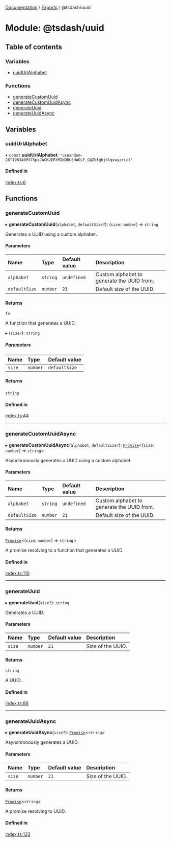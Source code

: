 [Documentation](../README.md) / [Exports](../modules.md) / @tsdash/uuid

# Module: @tsdash/uuid

## Table of contents

### Variables

- [uuidUrlAlphabet](tsdash_uuid.md#uuidurlalphabet)

### Functions

- [generateCustomUuid](tsdash_uuid.md#generatecustomuuid)
- [generateCustomUuidAsync](tsdash_uuid.md#generatecustomuuidasync)
- [generateUuid](tsdash_uuid.md#generateuuid)
- [generateUuidAsync](tsdash_uuid.md#generateuuidasync)

## Variables

### uuidUrlAlphabet

• `Const` **uuidUrlAlphabet**: ``"useandom-26T198340PX75pxJACKVERYMINDBUSHWOLF_GQZbfghjklqvwyzrict"``

#### Defined in

[index.ts:6](https://github.com/mhodge11/tsdash/blob/e8b0bb0/packages/uuid/src/index.ts#L6)

## Functions

### generateCustomUuid

▸ **generateCustomUuid**(`alphabet`, `defaultSize?`): (`size`: `number`) => `string`

Generates a UUID using a custom alphabet.

#### Parameters

| Name | Type | Default value | Description |
| :------ | :------ | :------ | :------ |
| `alphabet` | `string` | `undefined` | Custom alphabet to generate the UUID from. |
| `defaultSize` | `number` | `21` | Default size of the UUID. |

#### Returns

`fn`

A function that generates a UUID.

▸ (`size?`): `string`

##### Parameters

| Name | Type | Default value |
| :------ | :------ | :------ |
| `size` | `number` | `defaultSize` |

##### Returns

`string`

#### Defined in

[index.ts:44](https://github.com/mhodge11/tsdash/blob/e8b0bb0/packages/uuid/src/index.ts#L44)

___

### generateCustomUuidAsync

▸ **generateCustomUuidAsync**(`alphabet`, `defaultSize?`): [`Promise`]( https://developer.mozilla.org/docs/Web/JavaScript/Reference/Global_Objects/Promise )\<(`size`: `number`) => `string`\>

Asynchronously generates a UUID using a custom alphabet.

#### Parameters

| Name | Type | Default value | Description |
| :------ | :------ | :------ | :------ |
| `alphabet` | `string` | `undefined` | Custom alphabet to generate the UUID from. |
| `defaultSize` | `number` | `21` | Default size of the UUID. |

#### Returns

[`Promise`]( https://developer.mozilla.org/docs/Web/JavaScript/Reference/Global_Objects/Promise )\<(`size`: `number`) => `string`\>

A promise resolving to a function that generates a UUID.

#### Defined in

[index.ts:110](https://github.com/mhodge11/tsdash/blob/e8b0bb0/packages/uuid/src/index.ts#L110)

___

### generateUuid

▸ **generateUuid**(`size?`): `string`

Generates a UUID.

#### Parameters

| Name | Type | Default value | Description |
| :------ | :------ | :------ | :------ |
| `size` | `number` | `21` | Size of the UUID. |

#### Returns

`string`

A UUID.

#### Defined in

[index.ts:86](https://github.com/mhodge11/tsdash/blob/e8b0bb0/packages/uuid/src/index.ts#L86)

___

### generateUuidAsync

▸ **generateUuidAsync**(`size?`): [`Promise`]( https://developer.mozilla.org/docs/Web/JavaScript/Reference/Global_Objects/Promise )\<`string`\>

Asynchronously generates a UUID.

#### Parameters

| Name | Type | Default value | Description |
| :------ | :------ | :------ | :------ |
| `size` | `number` | `21` | Size of the UUID. |

#### Returns

[`Promise`]( https://developer.mozilla.org/docs/Web/JavaScript/Reference/Global_Objects/Promise )\<`string`\>

A promise resolving to UUID.

#### Defined in

[index.ts:123](https://github.com/mhodge11/tsdash/blob/e8b0bb0/packages/uuid/src/index.ts#L123)
